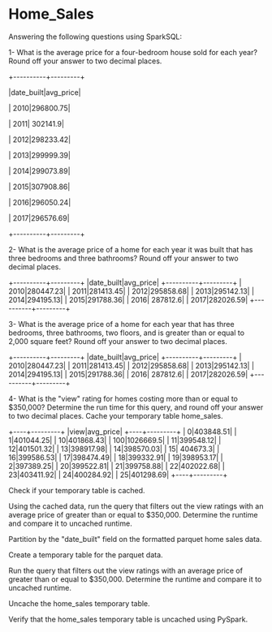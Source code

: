 # Home_Sales

Answering the following questions using SparkSQL:

  1- What is the average price for a four-bedroom house sold for each year? Round off your answer to two decimal places.

+----------+---------+

|date_built|avg_price|


|      2010|296800.75|

|      2011| 302141.9|

|      2012|298233.42|

|      2013|299999.39|

|      2014|299073.89|

|      2015|307908.86|

|      2016|296050.24|

|      2017|296576.69|

+----------+---------+

  2- What is the average price of a home for each year it was built that has three bedrooms and three bathrooms? Round off your answer to two decimal places.
  
  +----------+---------+
|date_built|avg_price|
+----------+---------+
|      2010|280447.23|
|      2011|281413.45|
|      2012|295858.68|
|      2013|295142.13|
|      2014|294195.13|
|      2015|291788.36|
|      2016| 287812.6|
|      2017|282026.59|
+----------+---------+

  

  3- What is the average price of a home for each year that has three bedrooms, three bathrooms, two floors, and is greater than or equal to 2,000 square feet? Round off your answer to two decimal places.
  
  +----------+---------+
|date_built|avg_price|
+----------+---------+
|      2010|280447.23|
|      2011|281413.45|
|      2012|295858.68|
|      2013|295142.13|
|      2014|294195.13|
|      2015|291788.36|
|      2016| 287812.6|
|      2017|282026.59|
+----------+---------+


  4- What is the "view" rating for homes costing more than or equal to $350,000? Determine the run time for this query, and round off your answer to two decimal places.
Cache your temporary table home_sales.

+----+---------+
|view|avg_price|
+----+---------+
|   0|403848.51|
|   1|401044.25|
|  10|401868.43|
| 100|1026669.5|
|  11|399548.12|
|  12|401501.32|
|  13|398917.98|
|  14|398570.03|
|  15| 404673.3|
|  16|399586.53|
|  17|398474.49|
|  18|399332.91|
|  19|398953.17|
|   2|397389.25|
|  20|399522.81|
|  21|399758.88|
|  22|402022.68|
|  23|403411.92|
|  24|400284.92|
|  25|401298.69|
+----+---------+



Check if your temporary table is cached.

Using the cached data, run the query that filters out the view ratings with an average price of greater than or equal to $350,000. Determine the runtime and compare it to uncached runtime.

Partition by the "date_built" field on the formatted parquet home sales data.

Create a temporary table for the parquet data.

Run the query that filters out the view ratings with an average price of greater than or equal to $350,000. Determine the runtime and compare it to uncached runtime.

Uncache the home_sales temporary table.

Verify that the home_sales temporary table is uncached using PySpark.
